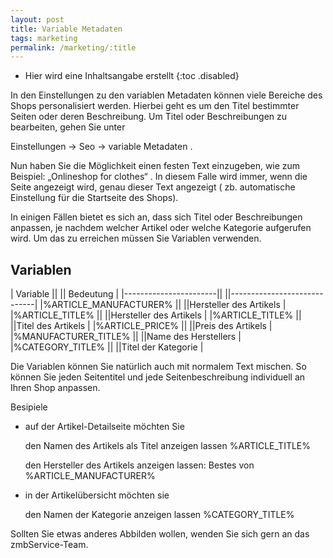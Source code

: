 ```yaml
---
layout: post
title: Variable Metadaten
tags: marketing
permalink: /marketing/:title
---
```


+ Hier wird eine Inhaltsangabe erstellt
{:toc .disabled}

In den Einstellungen zu den variablen Metadaten können viele Bereiche des Shops personalisiert werden. Hierbei geht es um den Titel bestimmter Seiten oder deren Beschreibung.
Um Titel oder Beschreibungen zu bearbeiten, gehen Sie unter

Einstellungen → Seo → variable Metadaten .

Nun haben Sie die Möglichkeit einen festen Text einzugeben, wie zum Beispiel: „Onlineshop for clothes“ . In diesem Falle wird immer, wenn die Seite angezeigt wird, genau dieser Text angezeigt ( zb. automatische Einstellung für die Startseite des Shops).

In einigen Fällen bietet es sich an, dass sich Titel oder Beschreibungen anpassen, je nachdem welcher Artikel oder welche Kategorie aufgerufen wird. Um das zu erreichen müssen Sie Variablen verwenden.

## Variablen

|		Variable		||   ||		    Bedeutung        	|
|-----------------------||   ||-----------------------------|
|%ARTICLE_MANUFACTURER%	||   ||Hersteller des Artikels	    |
|%ARTICLE_TITLE%		||   ||Hersteller des Artikels	    |
|%ARTICLE_TITLE%		||   ||Titel des Artikels	        |
|%ARTICLE_PRICE%		||   ||Preis des Artikels	        |
|%MANUFACTURER_TITLE%	||   ||Name des Herstellers	        |
|%CATEGORY_TITLE%		||   ||Titel der Kategorie		    |


Die Variablen können Sie natürlich auch mit normalem Text mischen. So können Sie jeden Seitentitel und jede Seitenbeschreibung individuell an Ihren Shop anpassen.



Besipiele

- auf der Artikel-Detailseite möchten Sie

   den Namen des Artikels als Titel anzeigen lassen
       %ARTICLE_TITLE%

   den Hersteller des Artikels anzeigen lassen:
       Bestes von %ARTICLE_MANUFACTURER%


- in der Artikelübersicht möchten sie

   den Namen der Kategorie anzeigen lassen
       %CATEGORY_TITLE%

Sollten Sie etwas anderes Abbilden wollen, wenden Sie sich gern an das zmbService-Team.
